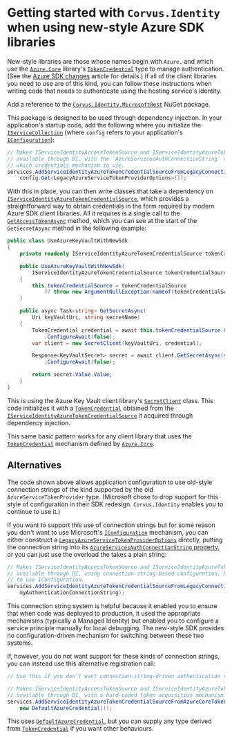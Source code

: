 # Getting started with `Corvus.Identity` when using new-style Azure SDK libraries

New-style libraries are those whose names begin with `Azure.` and which use the [`Azure.Core`](xref:Azure.Core) library's [`TokenCredential`](xref:Azure.Core.TokenCredential) type to manage authentication. (See the [Azure SDK changes](old-vs-new-azure-sdk.md) article for details.) If all of the client libraries you need to use are of this kind, you can follow these instructions when writing code that needs to authenticate using the hosting service's identity.

Add a reference to the [`Corvus.Identity.MicrosoftRest`](https://www.nuget.org/packages/Corvus.Identity.MicrosoftRest/) NuGet package.

This package is designed to be used through dependency injection. In your application's startup code, add the following where you initialize the [`IServiceCollection`](xref:Microsoft.Extensions.DependencyInjection.IServiceCollection) (where `config` refers to your application's [`IConfiguration`](xref:Microsoft.Extensions.Configuration.IConfiguration)):

```cs
// Makes IServiceIdentityAccessTokenSource and IServiceIdentityAzureTokenCredentialSource
// available through DI, with the `AzureServicesAuthConnectionString` configuration choosing
// which credentials mechanism to use.
services.AddServiceIdentityAzureTokenCredentialSourceFromLegacyConnectionString(
    config.Get<LegacyAzureServiceTokenProviderOptions>());
```

With this in place, you can then write classes that take a dependency on [`IServiceIdentityAzureTokenCredentialSource`](xref:Corvus.Identity.ClientAuthentication.Azure.IServiceIdentityAzureTokenCredentialSource), which provides a straightforward way to obtain credentials in the form required by modern Azure SDK client libraries. All it requires is a single call to the [`GetAccessTokenAsync`](xref:Corvus.Identity.ClientAuthentication.Azure.IAzureTokenCredentialSource.GetAccessTokenAsync) method, which you can see at the start of the `GetSecretAsync` method in the following example:

```cs
public class UseAzureKeyVaultWithNewSdk
{
    private readonly IServiceIdentityAzureTokenCredentialSource tokenCredentialSource;

    public UseAzureKeyVaultWithNewSdk(
        IServiceIdentityAzureTokenCredentialSource tokenCredentialSource)
    {
        this.tokenCredentialSource = tokenCredentialSource
            ?? throw new ArgumentNullException(nameof(tokenCredentialSource));
    }

    public async Task<string> GetSecretAsync(
        Uri keyVaultUri, string secretName)
    {
        TokenCredential credential = await this.tokenCredentialSource.GetAccessTokenAsync()
            .ConfigureAwait(false);
        var client = new SecretClient(keyVaultUri, credential);

        Response<KeyVaultSecret> secret = await client.GetSecretAsync(secretName)
            .ConfigureAwait(false);

        return secret.Value.Value;
    }
}
```

This is using the Azure Key Vault client library's [`SecretClient`](xref:Azure.Security.KeyVault.Secrets.SecretClient) class. This code initializes it with a [`TokenCredential`](xref:Azure.Core.TokenCredential) obtained from the [`IServiceIdentityAzureTokenCredentialSource`](xref:Corvus.Identity.ClientAuthentication.Azure.IServiceIdentityAzureTokenCredentialSource) it acquired through dependency injection.

This same basic pattern works for any client library that uses the [`TokenCredential`](xref:Azure.Core.TokenCredential) mechanism defined by [`Azure.Core`](xref:Azure.Core).

## Alternatives

The code shown above allows application configuration to use old-style connection strings of the kind supported by the old `AzureServiceTokenProvider` type. (Microsoft chose to drop support for this style of configuration in their SDK redesign. `Corvus.Identity` enables you to continue to use it.)

If you want to support this use of connection strings but for some reason you don't want to use Microsoft's [`IConfiguration`](xref:Microsoft.Extensions.Configuration.IConfiguration) mechanism, you can either construct a [`LegacyAzureServiceTokenProviderOptions`](xref:Corvus.Identity.ClientAuthentication.Azure.LegacyAzureServiceTokenProviderOptions) directly, putting the connection string into its [`AzureServicesAuthConnectionString` property](xref:Corvus.Identity.ClientAuthentication.Azure.LegacyAzureServiceTokenProviderOptions.AzureServicesAuthConnectionString), or you can just use the overload the takes a plain string:

```cs
// Makes IServiceIdentityAccessTokenSource and IServiceIdentityAzureTokenCredentialSource
// available through DI, using connection-string-based configuration, but without having
// to use IConfiguration.
services.AddServiceIdentityAzureTokenCredentialSourceFromLegacyConnectionString(
    myAuthenticationConnectionString);
```

This connection string system is helpful because it enabled you to ensure that when code was deployed to production, it used the appropriate mechanisms (typically a Managed Identity) but enabled you to configure a service principle manually for local debugging. The new-style SDK provides no configuration-driven mechanism for switching between these two systems.

If, however, you do not want support for these kinds of connection strings, you can instead use this alternative registration call:

```cs
// Use this if you don't want connection-string-driven authentication configuration.

// Makes IServiceIdentityAccessTokenSource and IServiceIdentityAzureTokenCredentialSource
// available through DI, with a hard-coded token acquisition mechanism.
services.AddServiceIdentityAzureTokenCredentialSourceFromAzureCoreTokenCredential(
    new DefaultAzureCredential());
```

This uses [`DefaultAzureCredential`](xref:Azure.Identity.DefaultAzureCredential), but you can supply any type derived from [`TokenCredential`](xref:Azure.Core.TokenCredential) if you want other behaviours.

